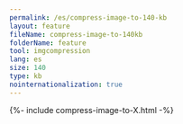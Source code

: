 ```yaml
---
permalink: /es/compress-image-to-140-kb
layout: feature
fileName: compress-image-to-140kb
folderName: feature
tool: imgcompression
lang: es
size: 140
type: kb
nointernationalization: true
---
```

{%- include compress-image-to-X.html -%}       
